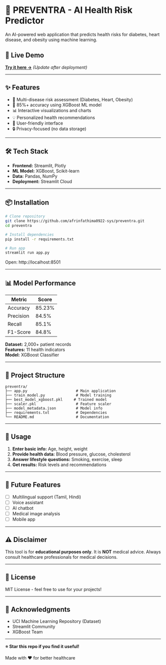 # 🏥 PREVENTRA - AI Health Risk Predictor

An AI-powered web application that predicts health risks for diabetes, heart disease, and obesity using machine learning.

## 🚀 **Live Demo**

**[Try it here →](https://your-app.streamlit.app)** *(Update after deployment)*

---

## ✨ **Features**

- 🎯 Multi-disease risk assessment (Diabetes, Heart, Obesity)
- 🤖 85%+ accuracy using XGBoost ML model
- 📊 Interactive visualizations and charts
- 💡 Personalized health recommendations
- 🎨 User-friendly interface
- 🔒 Privacy-focused (no data storage)

---

## 🛠️ **Tech Stack**

- **Frontend:** Streamlit, Plotly
- **ML Model:** XGBoost, Scikit-learn
- **Data:** Pandas, NumPy
- **Deployment:** Streamlit Cloud

---

## 📦 **Installation**

```bash
# Clone repository
git clone https://github.com/afrinfathima0922-sys/preventra.git
cd preventra

# Install dependencies
pip install -r requirements.txt

# Run app
streamlit run app.py
```

Open: http://localhost:8501

---

## 📊 **Model Performance**

| Metric | Score |
|--------|-------|
| Accuracy | 85.23% |
| Precision | 84.5% |
| Recall | 85.1% |
| F1-Score | 84.8% |

**Dataset:** 2,000+ patient records  
**Features:** 11 health indicators  
**Model:** XGBoost Classifier

---

## 📁 **Project Structure**

```
preventra/
├── app.py                      # Main application
├── train_model.py              # Model training
├── best_model_xgboost.pkl     # Trained model
├── scaler.pkl                  # Feature scaler
├── model_metadata.json         # Model info
├── requirements.txt            # Dependencies
└── README.md                   # Documentation
```

---

## 🎯 **Usage**

1. **Enter basic info:** Age, height, weight
2. **Provide health data:** Blood pressure, glucose, cholesterol
3. **Answer lifestyle questions:** Smoking, exercise, sleep
4. **Get results:** Risk levels and recommendations

---

## 🔮 **Future Features**

- [ ] Multilingual support (Tamil, Hindi)
- [ ] Voice assistant
- [ ] AI chatbot
- [ ] Medical image analysis
- [ ] Mobile app

---

## ⚠️ **Disclaimer**

This tool is for **educational purposes only**. It is **NOT** medical advice. Always consult healthcare professionals for medical decisions.

---

## 📜 **License**

MIT License - feel free to use for your projects!

---

## 🙏 **Acknowledgments**

- UCI Machine Learning Repository (Dataset)
- Streamlit Community
- XGBoost Team

---

**⭐ Star this repo if you find it useful!**

Made with ❤️ for better healthcare